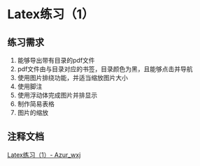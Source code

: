 # Latex练习（1）

## 练习需求

1. 能够导出带有目录的pdf文件
1. pdf文件由与目录对应的书签，目录颜色为黑，且能够点击并导航
1. 使用图片排绕功能，并适当缩放图片大小
1. 使用脚注
1. 使用浮动体完成图片并排显示
1. 制作简易表格
1. 图片的缩放

## 注释文档

[Latex练习（1）- Azur_wxj](https://www.jianshu.com/p/82d7b6b1207b)
